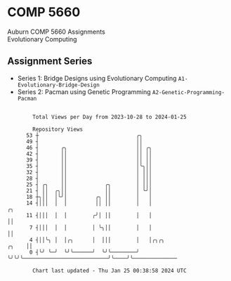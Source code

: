 # COMP 5660
Auburn COMP 5660 Assignments  
Evolutionary Computing

## Assignment Series
- Series 1: Bridge Designs using Evolutionary Computing `A1-Evolutionary-Bridge-Design`
- Series 2: Pacman using Genetic Programming `A2-Genetic-Programming-Pacman`

```

        Total Views per Day from 2023-10-28 to 2024-01-25

        Repository Views
      53 ┼                               ╭╮
      49 ┤                               ││
      46 ┤       ╭╮                      ││ ╭╮
      42 ┤       ││                      ││ ││
      39 ┤       ││                      ││ ││
      35 ┤       ││                      │╰╮││
      32 ┤       ││                      │ │││
      28 ┤       ││                      │ │││
      25 ┤ ╭╮    ││            ╭╮        │ │││
      21 ┤ ││  ╭╮││            ││        │ ╰╯│
      18 ┼╮││  │╰╯│         ╭╮ ││        │   │
      14 ┤│││  │  │         ││ ││        │   │                                     ╭╮
      11 ┤│││  │  │        ╭╯│ ││        │   │                                     ││
       7 ┤│││  │  │        │ ╰╮││        │   │                                     ││
       4 ┤││╰╮ │  │╭╮      │  │││        │   │╭╮╭╮                           ╭╮    ││
       0 ┤╰╯ ╰─╯  ╰╯╰──────╯  ╰╯╰────────╯   ╰╯╰╯╰───────────────────────────╯╰────╯╰──────────────

        Chart last updated - Thu Jan 25 00:38:58 2024 UTC
        
```
